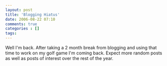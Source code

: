 ```yaml
---
layout: post
title: 'Blogging Hiatus'
date: 2006-08-22 07:10
comments: true
categories : []
tags:
---
```

Well I'm back. After taking a 2 month break from blogging and using that time to work on my golf game I'm coming back. Expect more random posts as well as posts of interest over the rest of the year.

